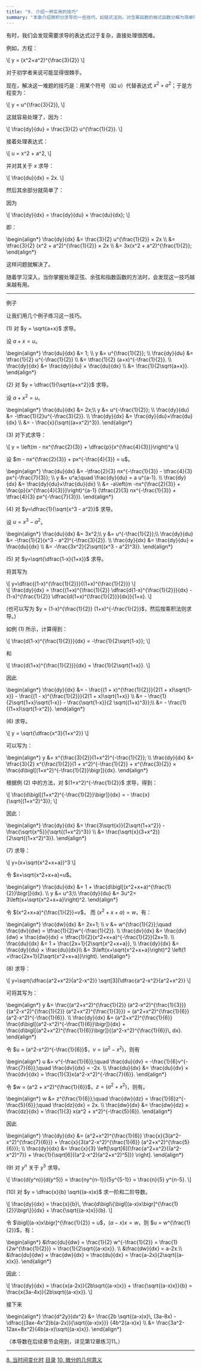 ```yaml
---
title: "9. 介绍一种实用的技巧"
summary: "本章介绍微积分求导的一些技巧，如链式法则。对含幂函数的根式函数分解为简单形式并逐步求导；对复合函数通过替换和多次链式法则求导；对复杂的平方根和立方根乘积，通过幂函数形式化简后求导；直接求解幂函数相对于另一幂函数的导数"
---
```


有时，我们会发现需要求导的表达式过于复杂，直接处理很困难。

例如，方程：

<div class="math">\[
y = (x^2+a^2)^{\frac{3}{2}}
\]</div>

对于初学者来说可能显得很棘手。

现在，解决这一难题的技巧是：用某个符号（如 $u$）代替表达式 $x^2 + a^2$；于是方程变为：

<div class="math">\[
y = u^{\frac{3}{2}},
\]</div>

这就容易处理了，因为：

<div class="math">\[
\frac{dy}{du} = \frac{3}{2} u^{\frac{1}{2}}.
\]</div>

接着处理表达式：

<div class="math">\[
u = x^2 + a^2,
\]</div>

并对其关于 $x$ 求导：

<div class="math">\[
\frac{du}{dx} = 2x.
\]</div>

然后其余部分就简单了：

因为

<div class="math">\[
\frac{dy}{dx} = \frac{dy}{du} × \frac{du}{dx};
\]</div>

即：

<div class="math">\begin{align*}
\frac{dy}{dx}
&= \frac{3}{2} u^{\frac{1}{2}} × 2x \\
&= \tfrac{3}{2} (x^2 + a^2)^{\frac{1}{2}} × 2x \\
&= 3x(x^2 + a^2)^{\frac{1}{2}};
\end{align*}</div>

这样问题就解决了。

随着学习深入，当你掌握处理正弦、余弦和指数函数的方法时，会发现这一技巧越来越有用。

---

例子

让我们用几个例子练习这一技巧。

(1) 对 $y = \sqrt{a+x}$ 求导。

设 $a+x = u$。

<div class="math">\begin{align*}
\frac{du}{dx} &= 1; \\
y &= u^{\frac{1}{2}}; \\
\frac{dy}{du} &= \tfrac{1}{2} u^{-\frac{1}{2}} \\
              &= \tfrac{1}{2} (a+x)^{-\frac{1}{2}}. \\
\frac{dy}{dx} &= \frac{dy}{du} × \frac{du}{dx} \\
              &= \frac{1}{2\sqrt{a+x}}.
\end{align*}</div>

(2) 对 $y = \dfrac{1}{\sqrt{a+x^2}}$ 求导。

设 $a + x^2 = u$。

<div class="math">\begin{align*}
\frac{du}{dx} &= 2x;\\
y &= u^{-\frac{1}{2}}; \\
\frac{dy}{du} &= -\tfrac{1}{2}u^{-\frac{3}{2}}. \\
\frac{dy}{dx} &= \frac{dy}{du}×\frac{du}{dx} \\
              &= - \frac{x}{\sqrt{(a+x^2)^3}}.
\end{align*}</div>

(3) 对下式求导：

<div class="math">\[
y = \left(m - nx^{\frac{2}{3}} + \dfrac{p}{x^{\frac{4}{3}}}\right)^a
\]</div>

设 $m - nx^{\frac{2}{3}} + px^{-\frac{4}{3}} = u$。

<div class="math">\begin{align*}
\frac{du}{dx} &= -\tfrac{2}{3} nx^{-\frac{1}{3}} - \tfrac{4}{3} px^{-\frac{7}{3}}; \\
y &= u^a;\quad \frac{dy}{du} = a u^{a-1}. \\
\frac{dy}{dx} &= \frac{dy}{du}×\frac{du}{dx} \\
  &= -a\left(m -nx^{\frac{2}{3}} + \frac{p}{x^{\frac{4}{3}}}\right)^{a-1}
     (\tfrac{2}{3} nx^{-\frac{1}{3}} + \tfrac{4}{3} px^{-\frac{7}{3}}).
\end{align*}</div>

(4) 对 $y=\dfrac{1}{\sqrt{x^3 - a^2}}$ 求导。

设 $u = x^3 - a^2$。

<div class="math">\begin{align*}
\frac{du}{dx} &= 3x^2;\\
y &= u^{-\frac{1}{2}};\\
  \frac{dy}{du} &= -\frac{1}{2}(x^3 - a^2)^{-\frac{3}{2}}. \\
\frac{dy}{dx} &= \frac{dy}{du} × \frac{du}{dx} \\
 &= -\frac{3x^2}{2\sqrt{(x^3 - a^2)^3}}.
\end{align*}</div>

(5) 对 $y=\sqrt{\dfrac{1-x}{1+x}}$ 求导。

将其写为

<div class="math">\[
y=\dfrac{(1-x)^{\frac{1}{2}}}{(1+x)^{\frac{1}{2}}}
\]</div>

<div class="math">\[
\frac{dy}{dx} = \frac{(1+x)^{\frac{1}{2}} \dfrac{d(1-x)^{\frac{1}{2}}}{dx} - (1-x)^{\frac{1}{2}} \dfrac{d(1+x)^{\frac{1}{2}}}{dx}}{1+x}.
\]</div>

(也可以写为 $y = (1-x)^{\frac{1}{2}} (1+x)^{-\frac{1}{2}}$，然后按乘积法则求导。)

如例 (1) 所示，计算得到：

<div class="math">\[
\frac{d(1-x)^{\frac{1}{2}}}{dx} = -\frac{1}{2\sqrt{1-x}};
\]</div>

和

<div class="math">\[
\frac{d(1+x)^{\frac{1}{2}}}{dx} = \frac{1}{2\sqrt{1+x}}.
\]</div>

因此

<div class="math">\begin{align*}
\frac{dy}{dx}
  &= - \frac{(1 + x)^{\frac{1}{2}}}{2(1 + x)\sqrt{1-x}}
     - \frac{(1 - x)^{\frac{1}{2}}}{2(1 + x)\sqrt{1+x}} \\
  &= - \frac{1}{2\sqrt{1+x}\sqrt{1-x}} - \frac{\sqrt{1-x}}{2 \sqrt{(1+x)^3}};\\
  &= - \frac{1}{(1+x)\sqrt{1-x^2}}.
\end{align*}</div>

(6) 求导。

<div class="math">\[
y = \sqrt{\dfrac{x^3}{1+x^2}}
\]</div>

可以写为：

<div class="math">\begin{align*}
y &= x^{\frac{3}{2}}(1+x^2)^{-\frac{1}{2}}; \\
\frac{dy}{dx}
  &= \tfrac{3}{2} x^{\frac{1}{2}}(1 + x^2)^{-\frac{1}{2}}
  + x^{\frac{3}{2}} × \frac{d\bigl[(1+x^2)^{-\frac{1}{2}}\bigr]}{dx}.
\end{align*}</div>

根据例 (2) 中的方法，对 $(1+x^2)^{-\frac{1}{2}}$ 求导，得到：

<div class="math">\[
\frac{d\bigl[(1+x^2)^{-\frac{1}{2}}\bigr]}{dx} = - \frac{x}{\sqrt{(1+x^2)^3}};
\]</div>

因此：

<div class="math">\begin{align*}
\frac{dy}{dx}
  &= \frac{3\sqrt{x}}{2\sqrt{1+x^2}} - \frac{\sqrt{x^5}}{\sqrt{(1+x^2)^3}} \\
  &= \frac{\sqrt{x}(3+x^2)}{2\sqrt{(1+x^2)^3}}.
\end{align*}</div>

(7) 求导：

<div class="math">\[
y=(x+\sqrt{x^2+x+a})^3
\]</div>

令 $x+\sqrt{x^2+x+a}=u$。

<div class="math">\begin{align*}
\frac{du}{dx} &= 1 + \frac{d\bigl[(x^2+x+a)^{\frac{1}{2}}\bigr]}{dx}. \\
y &= u^3;\\
\frac{dy}{du} &= 3u^2= 3\left(x+\sqrt{x^2+x+a}\right)^2.
\end{align*}</div>

令 $(x^2+x+a)^{\frac{1}{2}}=v$， 而 $(x^2+x+a) = w$，有：

<div class="math">\begin{align*}
\frac{dw}{dx}
  &= 2x+1; \\ 
v &= w^{\frac{1}{2}};\quad \frac{dv}{dw} = \tfrac{1}{2}w^{-\frac{1}{2}}. \\
\frac{dv}{dx}
  &= \frac{dv}{dw} × \frac{dw}{dx} = \tfrac{1}{2}(x^2+x+a)^{-\frac{1}{2}}(2x+1). \\
\frac{du}{dx}
  &= 1 + \frac{2x+1}{2\sqrt{x^2+x+a}}, \\
\frac{dy}{dx}
  &= \frac{dy}{du} × \frac{du}{dx}\\
  &= 3\left(x+\sqrt{x^2+x+a}\right)^2
      \left(1 +\frac{2x+1}{2\sqrt{x^2+x+a}}\right).
\end{align*}</div>

(8) 求导：

<div class="math">\[
y=\sqrt{\dfrac{a^2+x^2}{a^2-x^2}} \sqrt[3]{\dfrac{a^2-x^2}{a^2+x^2}}
\]</div>

可将其写为：

<div class="math">\begin{align*}
y &= \frac{(a^2+x^2)^{\frac{1}{2}} (a^2-x^2)^{\frac{1}{3}}}
          {(a^2-x^2)^{\frac{1}{2}} (a^2+x^2)^{\frac{1}{3}}}
  = (a^2+x^2)^{\frac{1}{6}} (a^2-x^2)^{-\frac{1}{6}}. \\
\frac{dy}{dx}
  &= (a^2+x^2)^{\frac{1}{6}} \frac{d\bigl[(a^2-x^2)^{-\frac{1}{6}}\bigr]}{dx}
   + \frac{d\bigl[(a^2+x^2)^{\frac{1}{6}}\bigr]}{(a^2-x^2)^{\frac{1}{6}}\, dx}.
\end{align*}</div>

令 $u = (a^2-x^2)^{-\frac{1}{6}}$，$v = (a^2 - x^2)$，则有

<div class="math">\begin{align*}
u &= v^{-\frac{1}{6}};\quad
  \frac{du}{dv} = -\frac{1}{6}v^{-\frac{7}{6}};\quad
  \frac{dv}{dx} = -2x. \\
\frac{du}{dx} &= \frac{du}{dv} × \frac{dv}{dx} = \frac{1}{3}x(a^2-x^2)^{-\frac{7}{6}}.
\end{align*}</div>

令 $w = (a^2 + x^2)^{\frac{1}{6}}$，$z = (a^2 + x^2)$，则有。

<div class="math">\begin{align*}
w &= z^{\frac{1}{6}};\quad
  \frac{dw}{dz} = \frac{1}{6}z^{-\frac{5}{6}};\quad
  \frac{dz}{dx} = 2x. \\
\frac{dw}{dx} &= \frac{dw}{dz} × \frac{dz}{dx} = \frac{1}{3} x(a^2 + x^2)^{-\frac{5}{6}}.
\end{align*}</div>

因此

<div class="math">\begin{align*}
\frac{dy}{dx}
  &= (a^2+x^2)^{\frac{1}{6}} \frac{x}{3(a^2-x^2)^{\frac{7}{6}}}
   + \frac{x}{3(a^2-x^2)^{\frac{1}{6}} (a^2+x^2)^{\frac{5}{6}}}; \\
\frac{dy}{dx}
  &= \frac{x}{3}
     \left[\sqrt[6]{\frac{a^2+x^2}{(a^2-x^2)^7}}
           + \frac{1}{\sqrt[6]{(a^2-x^2)(a^2+x^2)^5]}} \right].
\end{align*}</div>

(9) 对 $y^n$ 关于 $y^5$ 求导。

<div class="math">\[
\frac{d(y^n)}{d(y^5)} = \frac{ny^{n-1}}{5y^{5-1}} = \frac{n}{5} y^{n-5}.
\]</div>

(10) 对 $y = \dfrac{x}{b} \sqrt{(a-x)x}$ 求一阶和二阶导数。

<div class="math">\[
\frac{dy}{dx}
  = \frac{x}{b}\,
    \frac{d\bigl\{\bigl[(a-x)x\bigr]^{\frac{1}{2}}\bigr\}}{dx}
  + \frac{\sqrt{(a-x)x}}{b}.
\]</div>

令 $\bigl[(a-x)x\bigr]^{\frac{1}{2}} = u$，$(a-x)x = w$，则 $u = w^{\frac{1}{2}}$，有：

<div class="math">\begin{align*}
&\frac{du}{dw}
  = \frac{1}{2} w^{-\frac{1}{2}}
  = \frac{1}{2w^{\frac{1}{2}}} = \frac{1}{2\sqrt{(a-x)x}}. \\
&\frac{dw}{dx} = a-2x.\\
&\frac{du}{dw} × \frac{dw}{dx} = \frac{du}{dx} = \frac{a-2x}{2\sqrt{(a-x)x}}.
\end{align*}</div>

因此：

<div class="math">\[
\frac{dy}{dx}
  = \frac{x(a-2x)}{2b\sqrt{(a-x)x}} + \frac{\sqrt{(a-x)x}}{b}
  = \frac{x(3a-4x)}{2b\sqrt{(a-x)x}}.
\]</div>

接下来

<div class="math">\begin{align*}
\frac{d^2y}{dx^2}
  &= \frac{2b \sqrt{(a-x)x}\, (3a-8x)
           - \dfrac{(3ax-4x^2)b(a-2x)}{\sqrt{(a-x)x}}}
          {4b^2(a-x)x} \\
  &= \frac{3a^2-12ax+8x^2}{4b(a-x)\sqrt{(a-x)x}}.
\end{align*}</div>

（本导数在后续章节会用到，详见第12章练习11。）

---

<nav class="pagination justify-content-between">
<a href="../8">8. 当时间变化时</a>
<a href="../">目录</a>
<a href="../10">10. 微分的几何意义</a>
</nav>


